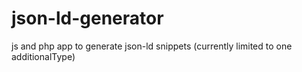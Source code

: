# json-ld-generator
js and php app to generate json-ld snippets (currently limited to one additionalType)
